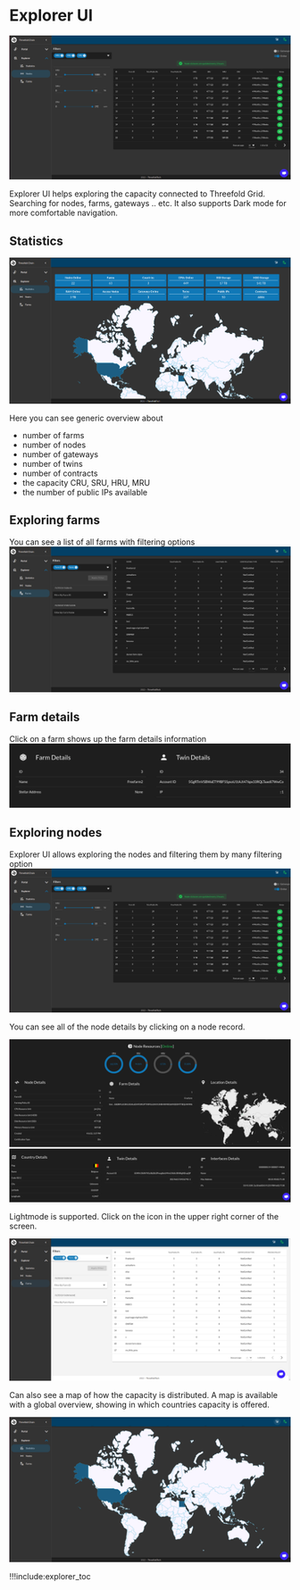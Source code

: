 # Explorer UI

![explorer](img/explorer_basics_.png)

Explorer UI helps exploring the capacity connected to Threefold Grid. Searching for nodes, farms, gateways .. etc. It also supports Dark mode for more comfortable navigation.

## Statistics

![statistics](img/explorer_basics_2.png)

Here you can see generic overview about

- number of farms
- number of nodes
- number of gateways
- number of twins
- number of contracts
- the capacity CRU, SRU, HRU, MRU
- the number of public IPs available

## Exploring farms

You can see a list of all farms with filtering options
![explorer_farms](img/explorer_farms.png)

## Farm details

Click on a farm shows up the farm details information
![explorer_farm_details](img/explorer_farm_details.png)

## Exploring nodes

Explorer UI allows exploring the nodes and filtering them by many filtering option
![exporer_nodes](img/explorer_basics_.png)

You can see all of the node details by clicking on a node record.

![ ](img/node_detail_.png)
![ ](img/node_detail_1.png)

Lightmode is supported. Click on the icon in the upper right corner of the screen.

![explorer_lightmode](img/explorer_darkmode.png)

Can also see a map of how the capacity is distributed.
A map is available with a global overview, showing in which countries capacity is offered.

![capacity_distribution](img/explorer_nodes_distribution.png)

!!!include:explorer_toc
